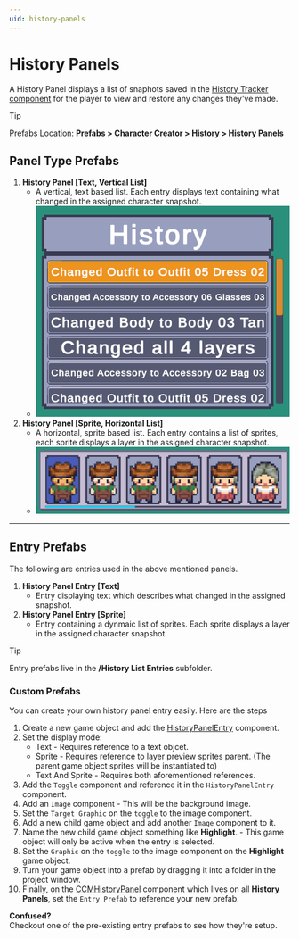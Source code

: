 ```yaml
---
uid: history-panels
---
```


# History Panels

A History Panel displays a list of snaphots saved in the [History Tracker component](xref:history-tracking-system#history-tracker-component) for the player to view and restore any changes they've made.

> [!TIP]
> Prefabs Location: **Prefabs > Character Creator > History > History Panels**

## Panel Type Prefabs

1. **History Panel [Text, Vertical List]**
   - A vertical, text based list. Each entry displays text containing what changed in the assigned character snapshot.
   - ![History Panel Text](/images/history-panels/history-panel-text.png)
2. **History Panel [Sprite, Horizontal List]** 
   - A horizontal, sprite based list. Each entry contains a list of sprites, each sprite displays a layer in the assigned character snapshot.
   - ![History Panel Sprite Preview](/images/history-panels/history-panel-sprite-preview.png)

---

## Entry Prefabs

The following are entries used in the above mentioned panels.

1. **History Panel Entry [Text]**
   - Entry displaying text which describes what changed in the assigned snapshot.
2. **History Panel Entry [Sprite]**
   - Entry containing a dynmaic list of sprites. Each sprite displays a layer in the assigned character snapshot.

> [!TIP]
> Entry prefabs live in the **/History List Entries** subfolder.

### Custom Prefabs
You can create your own history panel entry easily. Here are the steps
1. Create a new game object and add the [HistoryPanelEntry](xref:BlazerTech.CharacterManagement.CharacterCreator.HistoryPanelEntry) component.
2. Set the display mode:
   - Text - Requires reference to a text objcet.
   - Sprite - Requires reference to layer preview sprites parent. (The parent game object sprites will be instantiated to)
   - Text And Sprite - Requires both aforementioned references.
3. Add the `Toggle` component and reference it in the `HistoryPanelEntry` component.
4. Add an `Image` component - This will be the background image.
5. Set the `Target Graphic` on the `toggle` to the image component.
6. Add a new child game object and add another `Image` component to it.
7. Name the new child game object something like **Highlight**. - This game object will only be active when the entry is selected.
8. Set the `Graphic` on the `toggle` to the image component on the **Highlight** game object.
9. Turn your game object into a prefab by dragging it into a folder in the project window.
10. Finally, on the [CCMHistoryPanel](xref:BlazerTech.CharacterManagement.CharacterCreator.CCMHistoryPanel) component which lives on all **History Panels**, set the `Entry Prefab` to reference your new prefab.

**Confused?**  
Checkout one of the pre-existing entry prefabs to see how they're setup.